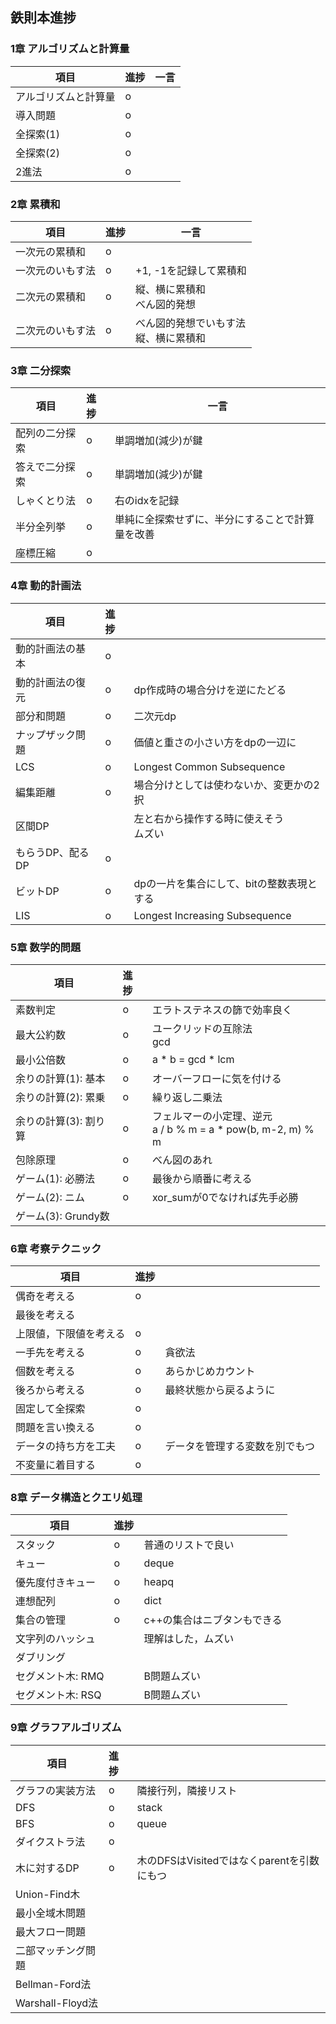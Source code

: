 ## 鉄則本進捗

### 1章 アルゴリズムと計算量
| 項目         | 進捗  | 一言  |
|------------|:----|-----|
| アルゴリズムと計算量 | o   |     |
| 導入問題       | o   |     |
| 全探索(1)     | o   |     |
| 全探索(2)     | o   |     |
| 2進法        | o   |     |

### 2章 累積和

| 項目       | 進捗  | 一言                      |
|----------|:----|-------------------------|
| 一次元の累積和  | o   |                         |
| 一次元のいもす法 | o   | +1, -1を記録して累積和          |
| 二次元の累積和  | o   | 縦、横に累積和<br/>べん図的発想      |
| 二次元のいもす法 | o   | べん図的発想でいもす法<br/>縦、横に累積和 |

### 3章 二分探索

| 項目      | 進捗  | 一言                       |
|---------|:----|--------------------------|
| 配列の二分探索 | o   | 単調増加(減少)が鍵               |
| 答えで二分探索 | o   | 単調増加(減少)が鍵               |
| しゃくとり法  | o   | 右のidxを記録                 |
| 半分全列挙   | o   | 単純に全探索せずに、半分にすることで計算量を改善 |
| 座標圧縮    | o   |                          |

### 4章 動的計画法

| 項目         | 進捗  |                                |
|------------|:----|--------------------------------|
| 動的計画法の基本   | o   |                                |
| 動的計画法の復元   | o   | dp作成時の場合分けを逆にたどる               |
| 部分和問題      | o   | 二次元dp                          |
| ナップザック問題   | o   | 価値と重さの小さい方をdpの一辺に              |
| LCS        | o   | Longest Common Subsequence     |
| 編集距離       | o   | 場合分けとしては使わないか、変更かの2択           |
| 区間DP       |     | 左と右から操作する時に使えそう<br/>ムズい        |
| もらうDP、配るDP | o   |                                |
| ビットDP      | o   | dpの一片を集合にして、bitの整数表現とする        |
| LIS        | o   | Longest Increasing Subsequence |

### 5章 数学的問題

| 項目              | 進捗  |                                                     |
|-----------------|:----|-----------------------------------------------------|
| 素数判定            | o   | エラトステネスの篩で効率良く                                      |
| 最大公約数           | o   | ユークリッドの互除法<br/>gcd                                  |
| 最小公倍数           | o   | a * b = gcd * lcm                                   |
| 余りの計算(1): 基本    | o   | オーバーフローに気を付ける                                       |
| 余りの計算(2): 累乗    | o   | 繰り返し二乗法                                             |
| 余りの計算(3): 割り算   | o   | フェルマーの小定理、逆元<br/>a / b % m = a * pow(b, m-2, m) % m |
| 包除原理            | o   | べん図のあれ                                              |
| ゲーム(1): 必勝法     | o   | 最後から順番に考える                                          |
| ゲーム(2): ニム      | o   | xor_sumが0でなければ先手必勝                                  |
| ゲーム(3): Grundy数 |     |                                                     |

### 6章 考察テクニック
| 項目          | 進捗  |                 |
|-------------|:----|-----------------|
| 偶奇を考える      | o   |                 |
| 最後を考える      |     |                 |
| 上限値，下限値を考える | o   |                 |
| 一手先を考える     | o   | 貪欲法             |
| 個数を考える      | o   | あらかじめカウント       |
| 後ろから考える     | o   | 最終状態から戻るように     |
| 固定して全探索     | o   |                 |
| 問題を言い換える    | o   |                 |
| データの持ち方を工夫  | o   | データを管理する変数を別でもつ |
| 不変量に着目する    | o   |                 |

### 8章 データ構造とクエリ処理
| 項目          | 進捗  |                 |
|-------------|:----|-----------------|
| スタック        | o   | 普通のリストで良い       |
| キュー         | o   | deque           |
| 優先度付きキュー    | o   | heapq           |
| 連想配列        | o   | dict            |
| 集合の管理       | o   | c++の集合はニブタンもできる |
| 文字列のハッシュ    |     | 理解はした，ムズい       |
| ダブリング       |     |                 |
| セグメント木: RMQ |     | B問題ムズい          |
| セグメント木: RSQ |     | B問題ムズい          |

### 9章 グラフアルゴリズム
| 項目              | 進捗  |                               |
|-----------------|:----|-------------------------------|
| グラフの実装方法        | o   | 隣接行列，隣接リスト                    |
| DFS             | o   | stack                         |
| BFS             | o   | queue                         |
| ダイクストラ法         | o   |                               |
| 木に対するDP         | o   | 木のDFSはVisitedではなくparentを引数にもつ |
| Union-Find木     |     |                               |
| 最小全域木問題         |     |                               |
| 最大フロー問題         |     |                               |
| 二部マッチング問題       |     |                               |
| Bellman-Ford法   |     |                               |
| Warshall-Floyd法 |     |                               |
